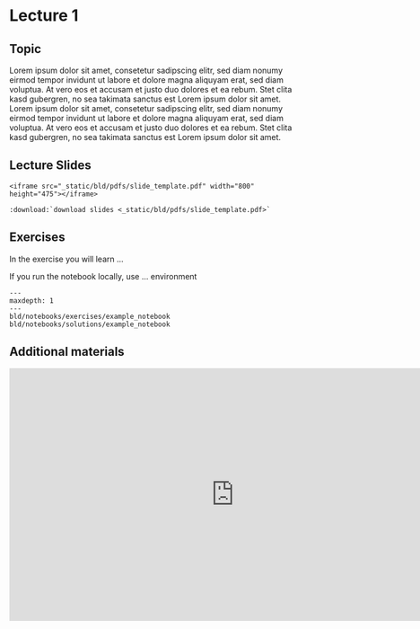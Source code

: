 # Lecture 1

## Topic

Lorem ipsum dolor sit amet, consetetur sadipscing elitr, sed diam nonumy eirmod tempor invidunt ut labore et dolore magna aliquyam erat, sed diam voluptua. At vero eos et accusam et justo duo dolores et ea rebum. Stet clita kasd gubergren, no sea takimata sanctus est Lorem ipsum dolor sit amet. Lorem ipsum dolor sit amet, consetetur sadipscing elitr, sed diam nonumy eirmod tempor invidunt ut labore et dolore magna aliquyam erat, sed diam voluptua. At vero eos et accusam et justo duo dolores et ea rebum. Stet clita kasd gubergren, no sea takimata sanctus est Lorem ipsum dolor sit amet.


## Lecture Slides

```{raw} html
<iframe src="_static/bld/pdfs/slide_template.pdf" width="800" height="475"></iframe>
```

```{eval-rst}
:download:`download slides <_static/bld/pdfs/slide_template.pdf>`
```

## Exercises

In the exercise you will learn ...

If you run the notebook locally, use ... environment

```{toctree}
---
maxdepth: 1
---
bld/notebooks/exercises/example_notebook
bld/notebooks/solutions/example_notebook
```


## Additional materials


<iframe width="800" height="450" src="https://www.youtube.com/embed/kCc8FmEb1nY" title="YouTube video player" frameborder="0" allow="accelerometer; autoplay; clipboard-write; encrypted-media; gyroscope; picture-in-picture; web-share" allowfullscreen></iframe>
